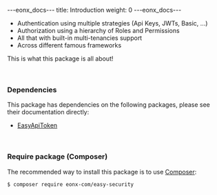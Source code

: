---eonx_docs---
title: Introduction
weight: 0
---eonx_docs---

- Authentication using multiple strategies (Api Keys, JWTs, Basic, ...)
- Authorization using a hierarchy of Roles and Permissions
- All that with built-in multi-tenancies support
- Across different famous frameworks

This is what this package is all about!

<br>

### Dependencies

This package has dependencies on the following packages, please see their documentation directly:

- [EasyApiToken][1]

<br>

### Require package (Composer)

The recommended way to install this package is to use [Composer][3]:

```bash
$ composer require eonx-com/easy-security
```

[1]: https://packages.eonx.com/packages/easy-api-token/

[3]: https://getcomposer.org/
